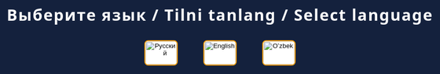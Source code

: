 <!DOCTYPE html>
<html lang="ru">
<head>
    <meta charset="UTF-8">
    <title>TOTAL SCHOOL EDUCATION</title>
    <meta name="viewport" content="width=device-width, initial-scale=1.0">
    <style>
        :root {
            --dark-blue: #14213d;
            --orange: #fca311;
            --white: #fff;
            --gray: #e5e5e5;
        }
        body {
            margin: 0;
            font-family: 'Segoe UI', Arial, sans-serif;
            background: var(--gray);
        }
        .language-menu {
            position: fixed;
            top: 0; left: 0; right: 0; bottom: 0;
            background: var(--dark-blue);
            color: var(--white);
            display: flex;
            flex-direction: column;
            align-items: center;
            justify-content: center;
            z-index: 1000;
        }
        .language-menu h2 {
            margin-bottom: 30px;
            font-size: 2rem;
            letter-spacing: 2px;
        }
        .flags {
            display: flex;
            gap: 40px;
        }
        .flag-btn {
            background: none;
            border: none;
            cursor: pointer;
            transition: transform 0.2s;
        }
        .flag-btn:hover {
            transform: scale(1.1);
        }
        .flag-img {
            width: 64px;
            height: 48px;
            border-radius: 8px;
            border: 2px solid var(--orange);
            background: var(--white);
        }
        /* Header */
        .header {
            background: var(--dark-blue);
            color: var(--white);
            padding: 0;
            position: relative;
            display: flex;
            align-items: center;
            justify-content: space-between;
            height: 70px;
        }
        .header-title {
            font-size: 2rem;
            font-weight: bold;
            margin-left: 32px;
            letter-spacing: 2px;
        }
        .header-flags {
            display: flex;
            gap: 16px;
            margin-right: 32px;
        }
        .header-flag-btn {
            background: none;
            border: none;
            cursor: pointer;
        }
        .header-flag-img {
            width: 32px;
            height: 24px;
            border-radius: 4px;
            border: 1px solid var(--orange);
            background: var(--white);
        }
        /* Orange line */
        .orange-line {
            height: 5px;
            background: var(--orange);
            width: 100%;
        }
        /* Main menu */
        .main-menu {
            background: var(--dark-blue);
            color: var(--white);
            display: flex;
            justify-content: center;
            align-items: center;
            gap: 48px;
            height: 50px;
            font-size: 1.1rem;
        }
        .main-menu-btn {
            background: none;
            border: none;
            color: var(--white);
            font-size: 1.1rem;
            cursor: pointer;
            padding: 0 16px;
            transition: color 0.2s;
        }
        .main-menu-btn:hover {
            color: var(--orange);
        }
        /* Main content */
        .main-content {
            max-width: 900px;
            margin: 40px auto 0 auto;
            background: var(--white);
            border-radius: 16px;
            box-shadow: 0 4px 24px rgba(20,33,61,0.08);
            padding: 32px;
        }
        .main-content h1 {
            color: var(--dark-blue);
            font-size: 2.2rem;
            margin-bottom: 16px;
        }
        .main-content p {
            font-size: 1.2rem;
            color: #222;
            margin-bottom: 24px;
        }
        /* Lessons section */
        .lessons-section {
            margin-top: 32px;
        }
        .lesson-card {
            display: flex;
            justify-content: space-between;
            align-items: flex-start;
            padding: 24px;
            margin-bottom: 24px;
            border-radius: 12px;
            box-shadow: 0 2px 8px rgba(20,33,61,0.06);
            font-size: 1.1rem;
        }
        .lesson-card.blue {
            background: var(--dark-blue);
            color: var(--white);
        }
        .lesson-card.orange {
            background: var(--orange);
            color: var(--dark-blue);
        }
        .lesson-info {
            max-width: 70%;
        }
        .lesson-title {
            font-size: 1.3rem;
            font-weight: bold;
            margin-bottom: 8px;
        }
        .lesson-desc {
            margin-bottom: 8px;
        }
        .lesson-btn {
            padding: 12px 24px;
            border: none;
            border-radius: 8px;
            font-size: 1rem;
            font-weight: bold;
            cursor: pointer;
            transition: background 0.2s, color 0.2s;
        }
        .lesson-card.blue .lesson-btn {
            background: var(--orange);
            color: var(--dark-blue);
        }
        .lesson-card.orange .lesson-btn {
            background: var(--dark-blue);
            color: var(--white);
        }
        /* Modal */
        .modal-bg {
            position: fixed;
            top: 0; left: 0; right: 0; bottom: 0;
            background: rgba(20,33,61,0.7);
            display: none;
            align-items: center;
            justify-content: center;
            z-index: 2000;
        }
        .modal {
            background: var(--white);
            border-radius: 16px;
            padding: 32px;
            max-width: 400px;
            box-shadow: 0 8px 32px rgba(20,33,61,0.18);
            position: relative;
        }
        .modal-close {
            position: absolute;
            top: 12px;
            right: 16px;
            background: none;
            border: none;
            font-size: 1.5rem;
            color: var(--dark-blue);
            cursor: pointer;
        }
        .modal-title {
            font-size: 1.3rem;
            font-weight: bold;
            margin-bottom: 12px;
            color: var(--dark-blue);
        }
        .modal-desc {
            margin-bottom: 18px;
            color: #222;
        }
        .modal-link-btn {
            display: block;
            width: 100%;
            padding: 12px 0;
            background: var(--orange);
            color: var(--dark-blue);
            border: none;
            border-radius: 8px;
            font-size: 1.1rem;
            font-weight: bold;
            text-align: center;
            text-decoration: none;
            margin-top: 12px;
            cursor: pointer;
        }
        /* Info section */
        .info-section {
            margin-top: 32px;
            display: flex;
            gap: 32px;
            flex-wrap: wrap;
        }
        .info-card {
            background: var(--dark-blue);
            color: var(--white);
            border-radius: 12px;
            padding: 24px;
            flex: 1 1 300px;
            min-width: 260px;
            display: flex;
            flex-direction: column;
            align-items: flex-start;
            margin-bottom: 16px;
        }
        .info-title {
            font-size: 1.2rem;
            font-weight: bold;
            margin-bottom: 12px;
        }
        .info-contact {
            display: flex;
            align-items: center;
            gap: 12px;
            margin-bottom: 8px;
        }
        .info-contact img {
            width: 28px;
            height: 28px;
        }
        .info-contact span {
            font-size: 1.1rem;
        }
        /* Location section */
        .location-section {
            margin-top: 32px;
            display: flex;
            gap: 32px;
            flex-wrap: wrap;
        }
        .location-card {
            background: var(--dark-blue);
            color: var(--white);
            border-radius: 12px;
            padding: 24px;
            flex: 1 1 300px;
            min-width: 260px;
            margin-bottom: 16px;
        }
        .location-title {
            font-size: 1.2rem;
            font-weight: bold;
            margin-bottom: 12px;
        }
        .map-frame {
            width: 100%;
            height: 220px;
            border: none;
            border-radius: 8px;
            margin-bottom: 12px;
        }
        .video-frame {
            width: 100%;
            height: 220px;
            border: none;
            border-radius: 8px;
        }
        @media (max-width: 700px) {
            .main-content {
                padding: 12px;
            }
            .info-section, .location-section {
                flex-direction: column;
                gap: 12px;
            }
        }
    </style>
</head>
<body>
    <!-- Language selection menu -->
    <div class="language-menu" id="languageMenu">
        <h2>Выберите язык / Tilni tanlang / Select language</h2>
        <div class="flags">
            <button class="flag-btn" onclick="setLanguage('ru')">
                <img class="flag-img" src="https://flagcdn.com/ru.svg" alt="Русский">
            </button>
            <button class="flag-btn" onclick="setLanguage('en')">
                <img class="flag-img" src="https://flagcdn.com/gb.svg" alt="English">
            </button>
            <button class="flag-btn" onclick="setLanguage('uz')">
                <img class="flag-img" src="https://flagcdn.com/uz.svg" alt="Oʻzbek">
            </button>
        </div>
    </div>
    <!-- Header -->
    <div class="header">
        <div class="header-title">TOTAL SCHOOL EDUCATION</div>
        <div class="header-flags">
            <button class="header-flag-btn" onclick="setLanguage('ru')">
                <img class="header-flag-img" src="https://flagcdn.com/ru.svg" alt="Русский">
            </button>
            <button class="header-flag-btn" onclick="setLanguage('en')">
                <img class="header-flag-img" src="https://flagcdn.com/gb.svg" alt="English">
            </button>
            <button class="header-flag-btn" onclick="setLanguage('uz')">
                <img class="header-flag-img" src="https://flagcdn.com/uz.svg" alt="Oʻzbek">
            </button>
        </div>
    </div>
    <div class="orange-line"></div>
    <!-- Main menu -->
    <div class="main-menu">
        <button class="main-menu-btn" onclick="showSection('lessons')"><span id="menuLessons">Записаться на урок</span></button>
        <button class="main-menu-btn" onclick="showSection('info')"><span id="menuInfo">Более точная информация</span></button>
        <button class="main-menu-btn" onclick="showSection('location')"><span id="menuLocation">Расположение</span></button>
    </div>
    <!-- Main content -->
    <div class="main-content" id="mainContent">
        <h1 id="mainTitle">Добро пожаловать в TOTAL SCHOOL EDUCATION!</h1>
        <p id="mainDesc">
            Наш учебный центр — это место, где опыт и профессионализм сочетаются с заботой о каждом ученике. Мы гордимся тем, что наши студенты достигают выдающихся результатов на экзаменах IELTS и TOEFL, получая практически максимальные баллы. В нашем центре работает один из лучших математиков, а команда преподавателей — это настоящие эксперты, обладающие глубокими знаниями и искренней любовью к своему делу. Присоединяйтесь к нам и откройте путь к успеху вместе с TOTAL SCHOOL EDUCATION!
        </p>
    </div>
    <!-- Lessons section -->
    <div class="main-content lessons-section" id="lessonsSection" style="display:none;">
        <h1 id="lessonsTitle">Записаться на урок</h1>
        <div id="lessonsList"></div>
    </div>
    <!-- Info section -->
    <div class="main-content info-section" id="infoSection" style="display:none;">
        <div class="info-card">
            <div class="info-title" id="infoTelegramTitle">Telegram</div>
            <div class="info-contact">
                <img src="https://cdn-icons-png.flaticon.com/512/2111/2111646.png" alt="Telegram">
                <span>@ADM_TES</span>
            </div>
        </div>
        <div class="info-card">
            <div class="info-title" id="infoHotlineTitle">Горячая линия</div>
            <div class="info-contact">
                <img src="https://cdn-icons-png.flaticon.com/512/597/597177.png" alt="Phone">
                <span>+998 95 512 22 27</span>
            </div>
        </div>
    </div>
    <!-- Location section -->
    <div class="main-content location-section" id="locationSection" style="display:none;">
        <div class="location-card">
            <div class="location-title" id="locationMapTitle">Наше расположение</div>
            <iframe class="map-frame"
                src="https://maps.google.com/maps?q=41.3283868,69.3264784&z=16&output=embed"
                allowfullscreen="" loading="lazy"></iframe>
        </div>
        <div class="location-card">
            <div class="location-title" id="locationVideoTitle">Видео о центре</div>
            <iframe class="video-frame"
                src="https://www.youtube.com/embed/IDBlKFBgS7o"
                title="YouTube video" allowfullscreen></iframe>
        </div>
    </div>
    <!-- Modal for lesson details -->
    <div class="modal-bg" id="modalBg">
        <div class="modal" id="modalWindow">
            <button class="modal-close" onclick="closeModal()">&times;</button>
            <div class="modal-title" id="modalTitle"></div>
            <div class="modal-desc" id="modalDesc"></div>
            <a class="modal-link-btn" id="modalLinkBtn" href="https://forms.gle/Gnv8xHi1RemQq8Lc7" target="_blank">Записаться</a>
        </div>
    </div>
    <script>
        // Языки
        const translations = {
            ru: {
                mainTitle: "Добро пожаловать в TOTAL SCHOOL EDUCATION!",
                mainDesc: "Наш учебный центр — это место, где опыт и профессионализм сочетаются с заботой о каждом ученике. Мы гордимся тем, что наши студенты достигают выдающихся результатов на экзаменах IELTS и TOEFL, получая практически максимальные баллы. В нашем центре работает один из лучших математиков, а команда преподавателей — это настоящие эксперты, обладающие глубокими знаниями и искренней любовью к своему делу. Присоединяйтесь к нам и откройте путь к успеху вместе с TOTAL SCHOOL EDUCATION!",
                menuLessons: "Записаться на урок",
                menuInfo: "Более точная информация",
                menuLocation: "Расположение",
                lessonsTitle: "Записаться на урок",
                infoTelegramTitle: "Telegram",
                infoHotlineTitle: "Горячая линия",
                locationMapTitle: "Наше расположение",
                locationVideoTitle: "Видео о центре",
                lessonBtn: "Записаться на урок",
                modalBtn: "Записаться",
                lessons: [
                    {
                        title: "Английский для взрослых",
                        desc: "3 раза в неделю: понедельник, среда и пятница или вторник, четверг и суббота. 800 000 сум/месяц.",
                        details: "Английский для взрослых: занятия проходят 3 раза в неделю (понедельник, среда и пятница или вторник, четверг и суббота). Стоимость — 800 000 сум/месяц. Продолжительность урока — 1.5 часа."
                    },
                    {
                        title: "Английский для детей",
                        desc: "3 раза в неделю: понедельник, среда и пятница или вторник, четверг и суббота. 600 000 сум/месяц.",
                        details: "Английский для детей: занятия проходят 3 раза в неделю (понедельник, среда и пятница или вторник, четверг и суббота). Стоимость — 600 000 сум/месяц. Продолжительность урока — 1.5 часа."
                    },
                    {
                        title: "Математика регулярная",
                        desc: "3 раза в любое доступное время, кроме воскресенья. Без лимита с 9:00 до 18:00. 800 000 сум/месяц.",
                        details: "Математика регулярная: занятия проходят 3 раза в любое доступное время, кроме воскресенья. Стоимость — 800 000 сум/месяц. Продолжительность урока — без лимита с 9:00 до 18:00."
                    },
                    {
                        title: "Математика интенсив",
                        desc: "5 раз в любое доступное время, кроме воскресенья. Без лимита с 9:00 до 18:00. 1 200 000 сум/месяц.",
                        details: "Математика интенсив: занятия проходят 5 раз в любое доступное время, кроме воскресенья. Стоимость — 1 200 000 сум/месяц. Продолжительность урока — без лимита с 9:00 до 18:00."
                    },
                    {
                        title: "Рисование",
                        desc: "3 раза в неделю: понедельник, среда и пятница или вторник, четверг и суббота. 800 000 сум/месяц.",
                        details: "Рисование: занятия проходят 3 раза в неделю (понедельник, среда и пятница или вторник, четверг и суббота). Стоимость — 800 000 сум/месяц. Продолжительность урока — 1.5 часа."
                    },
                    {
                        title: "Уроки гитары",
                        desc: "3 раза в неделю: понедельник, среда и пятница или вторник, четверг и суббота. 800 000 сум/месяц.",
                        details: "Уроки гитары: занятия проходят 3 раза в неделю (понедельник, среда и пятница или вторник, четверг и суббота). Стоимость — 800 000 сум/месяц. Продолжительность урока — 1.5 часа."
                    },
                    {
                        title: "Фортепиано",
                        desc: "Индивидуальное расписание. Индивидуальная цена.",
                        details: "Фортепиано: индивидуальное расписание и индивидуальная цена. Свяжитесь с нами для уточнения."
                    }
                ]
            },
            en: {
                mainTitle: "Welcome to TOTAL SCHOOL EDUCATION!",
                mainDesc: "Our educational center is a place where experience and professionalism meet care for every student. We are proud that our students achieve outstanding results in IELTS and TOEFL exams, scoring almost the highest marks. We have one of the best mathematicians, and our team of teachers are true experts with deep knowledge and a genuine passion for teaching. Join us and open the path to success with TOTAL SCHOOL EDUCATION!",
                menuLessons: "Sign up for a lesson",
                menuInfo: "More information",
                menuLocation: "Location",
                lessonsTitle: "Sign up for a lesson",
                infoTelegramTitle: "Telegram",
                infoHotlineTitle: "Hotline",
                locationMapTitle: "Our location",
                locationVideoTitle: "Center video",
                lessonBtn: "Sign up",
                modalBtn: "Sign up",
                lessons: [
                    {
                        title: "English for Adults",
                        desc: "3 times a week: Monday, Wednesday, Friday or Tuesday, Thursday, Saturday. 800,000 UZS/month.",
                        details: "English for Adults: Classes are held 3 times a week (Monday, Wednesday, Friday or Tuesday, Thursday, Saturday). Price — 800,000 UZS/month. Lesson duration — 1.5 hours."
                    },
                    {
                        title: "English for Children",
                        desc: "3 times a week: Monday, Wednesday, Friday or Tuesday, Thursday, Saturday. 600,000 UZS/month.",
                        details: "English for Children: Classes are held 3 times a week (Monday, Wednesday, Friday or Tuesday, Thursday, Saturday). Price — 600,000 UZS/month. Lesson duration — 1.5 hours."
                    },
                    {
                        title: "Regular Mathematics",
                        desc: "3 times at any available time except Sunday. No limit from 9:00 to 18:00. 800,000 UZS/month.",
                        details: "Regular Mathematics: Classes are held 3 times at any available time except Sunday. Price — 800,000 UZS/month. Lesson duration — no limit from 9:00 to 18:00."
                    },
                    {
                        title: "Intensive Mathematics",
                        desc: "5 times at any available time except Sunday. No limit from 9:00 to 18:00. 1,200,000 UZS/month.",
                        details: "Intensive Mathematics: Classes are held 5 times at any available time except Sunday. Price — 1,200,000 UZS/month. Lesson duration — no limit from 9:00 to 18:00."
                    },
                    {
                        title: "Drawing",
                        desc: "3 times a week: Monday, Wednesday, Friday or Tuesday, Thursday, Saturday. 800,000 UZS/month.",
                        details: "Drawing: Classes are held 3 times a week (Monday, Wednesday, Friday or Tuesday, Thursday, Saturday). Price — 800,000 UZS/month. Lesson duration — 1.5 hours."
                    },
                    {
                        title: "Guitar Lessons",
                        desc: "3 times a week: Monday, Wednesday, Friday or Tuesday, Thursday, Saturday. 800,000 UZS/month.",
                        details: "Guitar Lessons: Classes are held 3 times a week (Monday, Wednesday, Friday or Tuesday, Thursday, Saturday). Price — 800,000 UZS/month. Lesson duration — 1.5 hours."
                    },
                    {
                        title: "Piano",
                        desc: "Individual schedule. Individual price.",
                        details: "Piano: Individual schedule and price. Contact us for details."
                    }
                ]
            },
            uz: {
                mainTitle: "TOTAL SCHOOL EDUCATIONga xush kelibsiz!",
                mainDesc: "Bizning o‘quv markazimiz — tajriba va professionallik har bir o‘quvchiga g‘amxo‘rlik bilan uyg‘unlashgan joy. Talabalarimiz IELTS va TOEFL imtihonlarida deyarli eng yuqori ballarni olishadi. Markazimizda eng yaxshi matematiklardan biri ishlaydi, o‘qituvchilarimiz esa o‘z ishini chin dildan sevuvchi haqiqiy mutaxassislardir. Bizga qo‘shiling va TOTAL SCHOOL EDUCATION bilan muvaffaqiyat sari yo‘l oching!",
                menuLessons: "Darsga yozilish",
                menuInfo: "Batafsil ma'lumot",
                menuLocation: "Manzil",
                lessonsTitle: "Darsga yozilish",
                infoTelegramTitle: "Telegram",
                infoHotlineTitle: "Ishonch telefoni",
                locationMapTitle: "Bizning manzil",
                locationVideoTitle: "Markaz haqida video",
                lessonBtn: "Darsga yozilish",
                modalBtn: "Yozilish",
                lessons: [
                    {
                        title: "Kattalar uchun ingliz tili",
                        desc: "Haftada 3 marta: dushanba, chorshanba, juma yoki seshanba, payshanba, shanba. 800 000 so‘m/oy.",
                        details: "Kattalar uchun ingliz tili: darslar haftada 3 marta (dushanba, chorshanba, juma yoki seshanba, payshanba, shanba). Narxi — 800 000 so‘m/oy. Dars davomiyligi — 1,5 soat."
                    },
                    {
                        title: "Bolalar uchun ingliz tili",
                        desc: "Haftada 3 marta: dushanba, chorshanba, juma yoki seshanba, payshanba, shanba. 600 000 so‘m/oy.",
                        details: "Bolalar uchun ingliz tili: darslar haftada 3 marta (dushanba, chorshanba, juma yoki seshanba, payshanba, shanba). Narxi — 600 000 so‘m/oy. Dars davomiyligi — 1,5 soat."
                    },
                    {
                        title: "Oddiy matematika",
                        desc: "Haftada 3 marta, yakshanba bundan mustasno. Cheklovsiz 9:00 dan 18:00 gacha. 800 000 so‘m/oy.",
                        details: "Oddiy matematika: darslar haftada 3 marta, yakshanba bundan mustasno. Narxi — 800 000 so‘m/oy. Dars davomiyligi — cheklovsiz 9:00 dan 18:00 gacha."
                    },
                    {
                        title: "Intensiv matematika",
                        desc: "Haftada 5 marta, yakshanba bundan mustasno. Cheklovsiz 9:00 dan 18:00 gacha. 1 200 000 so‘m/oy.",
                        details: "Intensiv matematika: darslar haftada 5 marta, yakshanba bundan mustasno. Narxi — 1 200 000 so‘m/oy. Dars davomiyligi — cheklovsiz 9:00 dan 18:00 gacha."
                    },
                    {
                        title: "Rassomlik",
                        desc: "Haftada 3 marta: dushanba, chorshanba, juma yoki seshanba, payshanba, shanba. 800 000 so‘m/oy.",
                        details: "Rassomlik: darslar haftada 3 marta (dushanba, chorshanba, juma yoki seshanba, payshanba, shanba). Narxi — 800 000 so‘m/oy. Dars davomiyligi — 1,5 soat."
                    },
                    {
                        title: "Gitara darslari",
                        desc: "Haftada 3 marta: dushanba, chorshanba, juma yoki seshanba, payshanba, shanba. 800 000 so‘m/oy.",
                        details: "Gitara darslari: darslar haftada 3 marta (dushanba, chorshanba, juma yoki seshanba, payshanba, shanba). Narxi — 800 000 so‘m/oy. Dars davomiyligi — 1,5 soat."
                    },
                    {
                        title: "Fortepiano",
                        desc: "Individual jadval. Individual narx.",
                        details: "Fortepiano: individual jadval va narx. Batafsil ma'lumot uchun biz bilan bog'laning."
                    }
                ]
            }
        };

        let currentLang = 'ru';

        function setLanguage(lang) {
            currentLang = lang;
            document.getElementById('languageMenu').style.display = 'none';
            updateTexts();
        }

        function updateTexts() {
            const t = translations[currentLang];
            document.getElementById('mainTitle').innerText = t.mainTitle;
            document.getElementById('mainDesc').innerText = t.mainDesc;
            document.getElementById('menuLessons').innerText = t.menuLessons;
            document.getElementById('menuInfo').innerText = t.menuInfo;
            document.getElementById('menuLocation').innerText = t.menuLocation;
            document.getElementById('lessonsTitle').innerText = t.lessonsTitle;
            document.getElementById('infoTelegramTitle').innerText = t.infoTelegramTitle;
            document.getElementById('infoHotlineTitle').innerText = t.infoHotlineTitle;
            document.getElementById('locationMapTitle').innerText = t.locationMapTitle;
            document.getElementById('locationVideoTitle').innerText = t.locationVideoTitle;
            renderLessons();
        }

        function showSection(section) {
            document.getElementById('mainContent').style.display = section === 'main' ? '' : 'none';
            document.getElementById('lessonsSection').style.display = section === 'lessons' ? '' : 'none';
            document.getElementById('infoSection').style.display = section === 'info' ? '' : 'none';
            document.getElementById('locationSection').style.display = section === 'location' ? '' : 'none';
        }

        function renderLessons() {
            const t = translations[currentLang];
            const lessonsList = document.getElementById('lessonsList');
            lessonsList.innerHTML = '';
            t.lessons.forEach((lesson, idx) => {
                const isBlue = idx % 2 === 0;
                const card = document.createElement('div');
                card.className = 'lesson-card ' + (isBlue ? 'blue' : 'orange');
                card.innerHTML = `
                    <div class="lesson-info">
                        <div class="lesson-title">${lesson.title}</div>
                        <div class="lesson-desc">${lesson.desc}</div>
                    </div>
                    <button class="lesson-btn" onclick="openModal(${idx})">${t.lessonBtn}</button>
                `;
                lessonsList.appendChild(card);
            });
        }

        function openModal(idx) {
            const t = translations[currentLang];
            document.getElementById('modalTitle').innerText = t.lessons[idx].title;
            document.getElementById('modalDesc').innerText = t.lessons[idx].details;
            document.getElementById('modalLinkBtn').innerText = t.modalBtn;
            document.getElementById('modalBg').style.display = 'flex';
        }

        function closeModal() {
            document.getElementById('modalBg').style.display = 'none';
        }

        // Скрыть все секции кроме главной при старте
        showSection('main');

        // Если язык уже выбран, скрыть меню
        if (window.localStorage.getItem('tes_lang')) {
            setLanguage(window.localStorage.getItem('tes_lang'));
            document.getElementById('languageMenu').style.display = 'none';
        }

        // Сохранять язык
        function setLanguage(lang) {
            currentLang = lang;
            window.localStorage.setItem('tes_lang', lang);
            document.getElementById('languageMenu').style.display = 'none';
            updateTexts();
            showSection('main');
        }

        // При загрузке страницы
        window.onload = function() {
            updateTexts();
        };
    </script>
</body>
</html>
